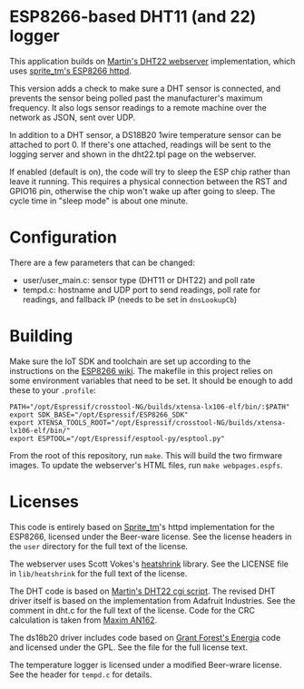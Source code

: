 # ESP8266-based DHT11 (and 22) logger

This application builds on [Martin's DHT22 webserver](http://harizanov.com/2014/11/esp8266-powered-web-server-led-control-dht22-temperaturehumidity-sensor-reading/) implementation, which uses [sprite_tm's ESP8266 httpd](http://www.esp8266.com/viewtopic.php?f=6&t=376).

This version adds a check to make sure a DHT sensor is connected, and prevents the sensor being polled past the manufacturer's maximum frequency. It also logs sensor readings to a remote machine over the network as JSON, sent over UDP.

In addition to a DHT sensor, a DS18B20 1wire temperature sensor can be attached to port 0. If there's one attached, readings will be sent to the logging server and shown in the dht22.tpl page on the webserver.

If enabled (default is on), the code will try to sleep the ESP chip rather than leave it running. This requires a physical connection between the RST and GPIO16 pin, otherwise the chip won't wake up after going to sleep. The cycle time in "sleep mode" is about one minute.

# Configuration

There are a few parameters that can be changed:
 * user/user_main.c: sensor type (DHT11 or DHT22) and poll rate
 * tempd.c: hostname and UDP port to send readings, poll rate for readings, and fallback IP (needs to be set in `dnsLookupCb`)
 
# Building

Make sure the IoT SDK and toolchain are set up according to the instructions on the [ESP8266 wiki](https://github.com/esp8266/esp8266-wiki/wiki/Toolchain). The makefile in this project relies on some environment variables that need to be set. It should be enough to add these to your `.profile`:

	PATH="/opt/Espressif/crosstool-NG/builds/xtensa-lx106-elf/bin/:$PATH"
	export SDK_BASE="/opt/Espressif/ESP8266_SDK"
	export XTENSA_TOOLS_ROOT="/opt/Espressif/crosstool-NG/builds/xtensa-lx106-elf/bin/"
	export ESPTOOL="/opt/Espressif/esptool-py/esptool.py"

From the root of this repository, run `make`. This will build the two firmware images. To update the webserver's HTML files, run `make webpages.espfs`.

# Licenses

This code is entirely based on [Sprite_tm](http://www.esp8266.com/viewtopic.php?f=6&t=376)'s httpd implementation for the ESP8266, licensed under the Beer-ware license. See the license headers in the `user` directory for the full text of the license.

The webserver uses Scott Vokes's [heatshrink](https://github.com/atomicobject/heatshrink) library. See the LICENSE file in `lib/heatshrink` for the full text of the license.

The DHT code is based on [Martin's DHT22 cgi script](http://harizanov.com/2014/11/esp8266-powered-web-server-led-control-dht22-temperaturehumidity-sensor-reading/). The revised DHT driver itself is based on the implementation from Adafruit Industries. See the comment in dht.c for the full text of the license. Code for the CRC calculation is taken from [Maxim AN162](http://www.maximintegrated.com/en/app-notes/index.mvp/id/162).

The ds18b20 driver includes code based on [Grant Forest's Energia](http://forum.43oh.com/topic/3314-energia-library-onewire-ds18b20-430-stellaris/) code and licensed under the GPL. See the file for the full license text. 

The temperature logger is licensed under a modified Beer-wrare license. See the header for `tempd.c` for details.
